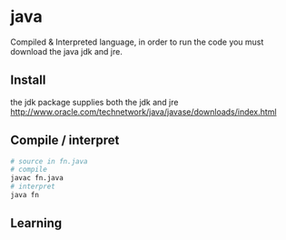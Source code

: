 # java

Compiled & Interpreted language, in order to run the code you must download the java jdk and jre.

## Install
the jdk package supplies both the jdk and jre
http://www.oracle.com/technetwork/java/javase/downloads/index.html
## Compile / interpret
```bash
# source in fn.java
# compile
javac fn.java
# interpret
java fn
```
## Learning
